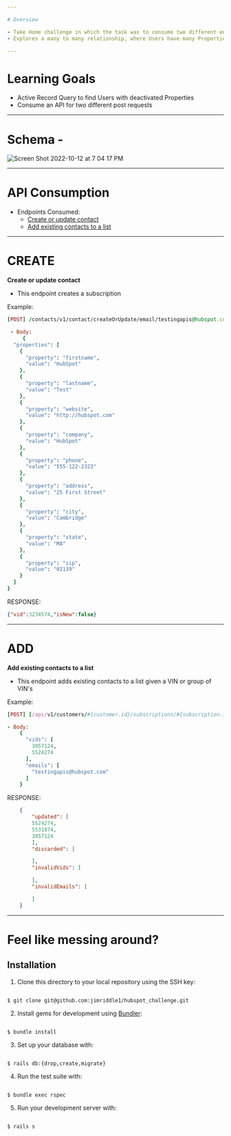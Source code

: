 ```yaml
---

# Overview

- Take Home challenge in which the task was to consume two different end points using only Users that had deactivated Properties
- Explores a many to many relationship, where Users have many Properties through UserProperties, and vice versa

---
```


# Learning Goals

- Active Record Query to find Users with deactivated Properties
- Consume an API for two different post requests

---

# Schema - 

![Screen Shot 2022-10-12 at 7 04 17 PM](https://user-images.githubusercontent.com/99755958/195470807-563a5e9c-9581-464b-a83f-91cae6414689.png)

---

# API Consumption

- Endpoints Consumed:
  - [Create or update contact](#CREATE)
  - [Add existing contacts to a list](#ADD)

---

# CREATE


**Create or update contact**

- This endpoint creates a subscription 

Example:
	

``` ruby
[POST] /contacts/v1/contact/createOrUpdate/email/testingapis@hubspot.com/

 - Body: 
	 {
  "properties": [
    {
      "property": "firstname",
      "value": "HubSpot"
    },
    {
      "property": "lastname",
      "value": "Test"
    },
    {
      "property": "website",
      "value": "http://hubspot.com"
    },
    {
      "property": "company",
      "value": "HubSpot"
    },
    {
      "property": "phone",
      "value": "555-122-2323"
    },
    {
      "property": "address",
      "value": "25 First Street"
    },
    {
      "property": "city",
      "value": "Cambridge"
    },
    {
      "property": "state",
      "value": "MA"
    },
    {
      "property": "zip",
      "value": "02139"
    }
  ]
}

```

RESPONSE:

```json
{"vid":3234574,"isNew":false}
```
---

# ADD


**Add existing contacts to a list**

- This endpoint adds existing contacts to a list given a VIN or group of VIN's

Example:
	

``` ruby
[POST] [/api/v1/customers/#{customer.id}/subscriptions/#{subscription.id}](https://api.hubapi.com/contacts/v1/lists/226468/add

- Body:
	{
	  "vids": [
	    3057124,
		5524274
	  ],
	  "emails": [
	    "testingapis@hubspot.com"
	  ]
	}

```


RESPONSE:

```json
	{
	    "updated": [
		5524274,
		5531874,
		3057124
	    ],
	    "discarded": [

	    ],
	    "invalidVids": [

	    ],
	    "invalidEmails": [

	    ]
	}
```



---


# Feel like messing around?


## Installation

1. Clone this directory to your local repository using the SSH key:

```

$ git clone git@github.com:jimriddle1/hubspot_challenge.git

```

  

2. Install gems for development using [Bundler](https://bundler.io/guides/using_bundler_in_applications.html#getting-started---installing-bundler-and-bundle-init):

```

$ bundle install

```

  

3. Set up your database with:

```

$ rails db:{drop,create,migrate}

```

  

4. Run the test suite with:

```

$ bundle exec rspec

```

  

5. Run your development server with:

```

$ rails s

```
